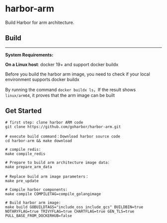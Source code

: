 # harbor-arm
Build Harbor for arm architecture.

## Build
<hr>

**System Requirements:**

**On a Linux host**: docker 19+  and support docker buildx

Before you build the harbor arm image, you need to check if your local environment supports docker buildx

By running the command `docker buildx ls`，If the result shows `linux/arm64`, it proves that the arm image can be built

## Get Started
```
# first step: clone harbor ARM code
git clone https://github.com/goharbor/harbor-arm.git

# execute build command：Download harbor source code
cd harbor-arm && make download

# compile redis:
make compile_redis

# Prepare to build arm architecture image data:
make prepare_arm_data

# Replace build arm image parameters：
make pre_update

# Compile harbor components:
make compile COMPILETAG=compile_golangimage

# Build harbor arm image:
make build GOBUILDTAGS="include_oss include_gcs" BUILDBIN=true NOTARYFLAG=true TRIVYFLAG=true CHARTFLAG=true GEN_TLS=true PULL_BASE_FROM_DOCKERHUB=false


```





